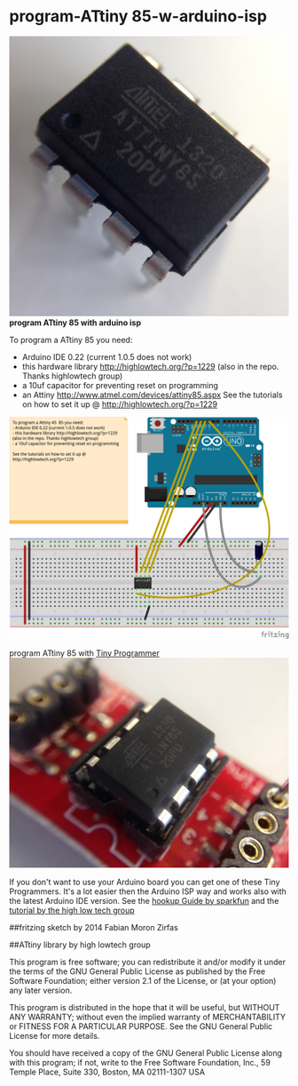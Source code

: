 program-ATtiny 85-w-arduino-isp
==============================

![ATtiny85.png](ATtiny85.png)  
__program ATtiny 85 with arduino isp__

To program a ATtiny 85 you need:
- Arduino IDE 0.22 (current 1.0.5 does not work)
- this hardware library http://highlowtech.org/?p=1229
(also in the repo. Thanks highlowtech group)
- a 10uf capacitor for preventing reset on programming
- an Attiny http://www.atmel.com/devices/attiny85.aspx
See the tutorials on how to set it up @ http://highlowtech.org/?p=1229

![](fritzing-layout.png)  

program ATtiny 85 with [Tiny Programmer](https://www.sparkfun.com/products/11460) 
![tiny-programmer.png](tiny-programmer.png)  

If you don't want to use your Arduino board you can get one of these Tiny Programmers. It's a lot easier then the Arduino ISP way and works also with the latest Arduino IDE version. See the [hookup Guide by sparkfun](https://learn.sparkfun.com/tutorials/tiny-avr-programmer-hookup-guide/) and the [tutorial by the high low tech group](http://highlowtech.org/?p=1801)

##fritzing sketch by 2014 Fabian Moron Zirfas

##ATtiny library by high lowtech group

This program is free software; you can redistribute it and/or modify it under
the terms of the GNU General Public License as published by the Free Software
Foundation; either version 2.1 of the License, or (at your option) any later
version.  

This program is distributed in the hope that it will be useful, but WITHOUT
ANY WARRANTY; without even the implied warranty of MERCHANTABILITY or FITNESS
FOR A PARTICULAR PURPOSE. See the GNU General Public License for more details.  

You should have received a copy of the GNU General Public License along with
this program; if not, write to the Free Software Foundation, Inc., 59 Temple
Place, Suite 330, Boston, MA 02111-1307 USA  
